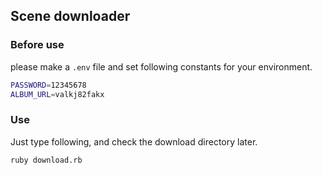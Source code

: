 ## Scene downloader

### Before use

please make a `.env` file and set following constants for your environment.

```sh
PASSWORD=12345678
ALBUM_URL=valkj82fakx
```

### Use
Just type following, and check the download directory later.

```sh
ruby download.rb
```

